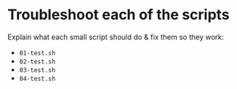 # Troubleshoot each of the scripts

Explain what each small script should do & fix them so they work:

- `01-test.sh`
- `02-test.sh`
- `03-test.sh`
- `04-test.sh`
